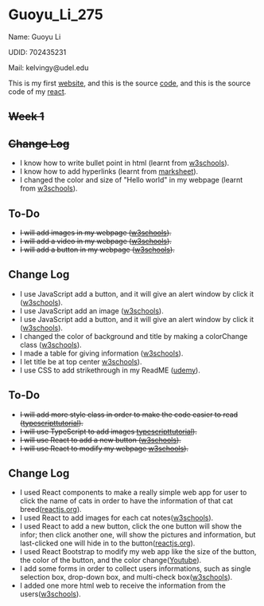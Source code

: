 # Guoyu_Li_275
<p>Name: Guoyu Li</p>
<p>UDID: 702435231</p>
<p>Mail: kelvingy@udel.edu</p>

<p>This is my first <a href="https://kelvingy.github.io/Guoyu_Li_275/html/myportf.html">website</a>, and this is the source <a href="https://github.com/kelvingy/Guoyu_Li_275/blob/main/html/myportf.html">code</a>, and this is the source code of my <a href="https://github.com/kelvingy/ReactCat/tree/gh-pages">react</a>.</p>

<h2 style="text-decoration:line-through;">Week 1</h2>
<h2 style="text-decoration:line-through;">Change Log</h2>
<ul>
  <li>I know how to write bullet point in html (learnt from <a href="https://www.w3schools.com/html/html_lists.asp">w3schools</a>).</li>
  <li>I know how to add hyperlinks (learnt from <a href="https://marksheet.io/html-links.html">marksheet</a>).</li>
  <li>I changed the color and size of "Hello world" in my webpage (learnt from <a href="https://www.w3schools.com/html/html_colors.asp">w3schools</a>).</li>
</ul>  


<h2>To-Do</h2>
<ul>
  <li style="text-decoration:line-through;">I will add images in my webpage (<a href="https://www.w3schools.com/html/html_images.asp">w3schools</a>).</li>
  <li style="text-decoration:line-through;">I will add a video in my webpage (<a href="https://www.w3schools.com/html/html5_video.asp">w3schools</a>).</li>
  <li style="text-decoration:line-through;">I will add a button in my webpage (<a href="https://www.w3schools.com/tags/tryit.asp?filename=tryhtml_button_test">w3schools</a>).</li>
</ul>  


<h2>Change Log</h2>
<ul>
  <li>I use JavaScript add a button, and it will give an alert window by click it (<a href="https://www.w3schools.com/js">w3schools</a>).</li>
  <li>I use JavaScript add an image (<a href="https://www.w3schools.com/js">w3schools</a>).</li>
  <li>I use JavaScript add a button, and it will give an alert window by click it (<a href="https://www.w3schools.com/js">w3schools</a>).</li>
  <li>I changed the color of background and title by making a colorChange class (<a href="https://www.w3schools.com/css">w3schools</a>).</li>
  <li>I made a table for giving information (<a href="https://www.w3schools.com/css">w3schools</a>).</li>
  <li>I let title be at top center <a href="https://www.w3schools.com/css">w3schools</a>).</li>
  <li>I use CSS to add strikethrough in my ReadME (<a href="https://blog.udemy.com/css-strikethrough/">udemy</a>).</li>
</ul>

<h2>To-Do</h2>
<ul>
  <li style="text-decoration:line-through;">I will add more style class in order to make the code easier to read (<a href="https://www.typescripttutorial.net/typescript-tutorial/typescript-class">typescripttutorial</a>).</li>
  <li style="text-decoration:line-through;">I will use TypeScript to add images <a href="https://www.typescripttutorial.net/typescript-tutorial/typescript-class">typescripttutorial</a>).</li>
  <li style="text-decoration:line-through;">I will use React to add a new button (<a href="https://www.w3schools.com/REACT">w3schools</a>).</li>
  <li style="text-decoration:line-through;">I will use React to modify my webpage <a href="https://www.w3schools.com/REACT">w3schools</a>).</li>
</ul>

<h2>Change Log</h2>
<ul>
  <li>I used React components to make a really simple web app for user to click the name of cats in order to have the information of that cat breed(<a href="https://reactjs.org/tutorial/tutorial.html">reactjs.org</a>).</li>
  <li >I used React to add images for each cat notes(<a href="https://www.w3schools.com/REACT">w3schools</a>).</li>
  <li >I used React to add a new button, click the one button will show the infor; then click another one, will show the pictures and information, but last-clicked one will hide in to the button(<a href="https://reactjs.org/tutorial/tutorial.html">reactjs.org</a>).</li>
  <li>I used React Bootstrap to modify my web app like the size of the button, the color of the button, and the color change(<a href="https://www.youtube.com/watch?v=eow125xV5-c">Youtube</a>).</li>
  <li>I add some forms in order to collect users informations, such as single selection box, drop-down box, and multi-check box(<a href="https://www.w3schools.com/html">w3schools</a>).</li>
  <li>I added one more html web to receive the information from the users(<a href="https://www.w3schools.com/html">w3schools</a>).</li>
</ul>
